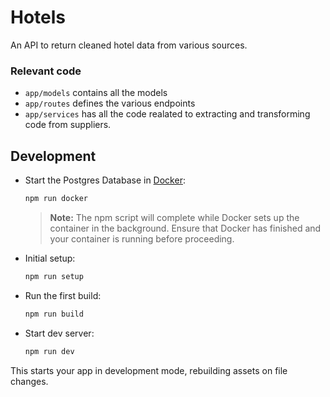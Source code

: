 # Hotels

An API to return cleaned hotel data from various sources.

### Relevant code

- `app/models` contains all the models
- `app/routes` defines the various endpoints
- `app/services` has all the code realated to extracting and transforming code from suppliers.

## Development

- Start the Postgres Database in [Docker](https://www.docker.com/get-started):

  ```sh
  npm run docker
  ```

  > **Note:** The npm script will complete while Docker sets up the container in the background. Ensure that Docker has finished and your container is running before proceeding.

- Initial setup:

  ```sh
  npm run setup
  ```

- Run the first build:

  ```sh
  npm run build
  ```

- Start dev server:

  ```sh
  npm run dev
  ```

This starts your app in development mode, rebuilding assets on file changes.
